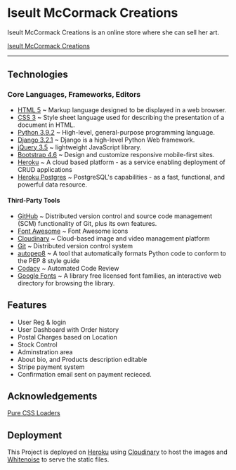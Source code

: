 # Iseult McCormack Creations

Iseult McCormack Creations is an online store where she can sell her art.

[Iseult McCormack Creations](https://iseult-mccormack-shop.herokuapp.com/)

---

## Technologies

### Core Languages, Frameworks, Editors

- [HTML 5](https://en.wikipedia.org/wiki/HTML) ~ Markup language designed to be displayed in a web browser.
- [CSS 3](https://en.wikipedia.org/wiki/Cascading_Style_Sheets) ~ Style sheet language used for describing the presentation of a document in HTML.
- [Python 3.9.2](https://code.jquery.com/) ~ High-level, general-purpose programming language.
- [Django 3.2.1](https://www.djangoproject.com/) ~ Django is a high-level Python Web framework.
- [jQuery 3.5](https://code.jquery.com/) ~ lightweight JavaScript library.
- [Bootstrap 4.6](https://getbootstrap.com/) ~ Design and customize responsive mobile-first sites.
- [Heroku](https://heroku.com) ~ A cloud based platform - as a service enabling deployment of CRUD applications
- [Heroku Postgres](https://www.heroku.com/postgres) ~ PostgreSQL's capabilities - as a fast, functional, and powerful data resource.

#### Third-Party Tools

- [GitHub](https://github.com/) ~ Distributed version control and source code management (SCM) functionality of Git, plus its own features.
- [Font Awesome](https://fontawesome.com/) ~ Font Awesome icons
- [Cloudinary](https://cloudinary.com/) ~ Cloud-based image and video management platform
- [Git](https://git-scm.com/) ~ Distributed version control system
- [autopep8](https://pypi.org/project/autopep8/) ~ A tool that automatically formats Python code to conform to the PEP 8 style guide
- [Codacy](https://app.codacy.com/) ~ Automated Code Review
- [Google Fonts](https://fonts.google.com/) ~ A library free licensed font families, an interactive web directory for browsing the library.

## Features

- User Reg & login
- User Dashboard with Order history
- Postal Charges based on Location
- Stock Control
- Adminstration area
- About bio, and Products description editable
- Stripe payment system
- Confirmation email sent on payment recieced.

## Acknowledgements

[Pure CSS Loaders](https://loading.io/css)

## Deployment

This Project is deployed on [Heroku](https://dashboard.heroku.com/) using [Cloudinary](https://cloudinary.com/) to host the images and [Whitenoise](http://whitenoise.evans.io/en/stable/index.html) to serve the static files.
